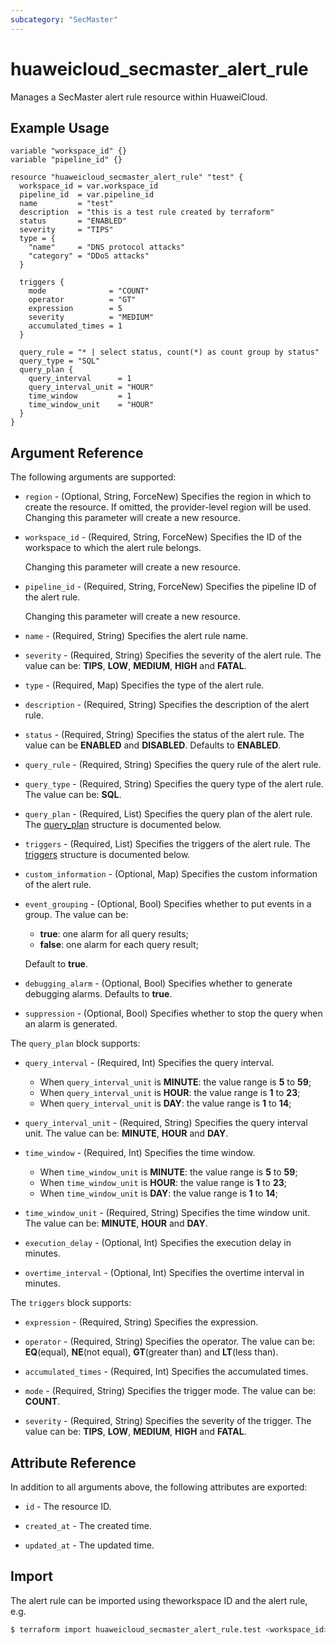 ```yaml
---
subcategory: "SecMaster"
---
```


# huaweicloud_secmaster_alert_rule

Manages a SecMaster alert rule resource within HuaweiCloud.

## Example Usage

```hcl
variable "workspace_id" {}
variable "pipeline_id" {}

resource "huaweicloud_secmaster_alert_rule" "test" {
  workspace_id = var.workspace_id
  pipeline_id  = var.pipeline_id
  name         = "test"
  description  = "this is a test rule created by terraform"
  status       = "ENABLED"
  severity     = "TIPS"
  type = {
    "name"     = "DNS protocol attacks"
    "category" = "DDoS attacks"
  }

  triggers {
    mode              = "COUNT"
    operator          = "GT"
    expression        = 5
    severity          = "MEDIUM"
    accumulated_times = 1
  }

  query_rule = "* | select status, count(*) as count group by status"
  query_type = "SQL"
  query_plan {
    query_interval      = 1
    query_interval_unit = "HOUR"
    time_window         = 1
    time_window_unit    = "HOUR"
  }
}
```

## Argument Reference

The following arguments are supported:

* `region` - (Optional, String, ForceNew) Specifies the region in which to create the resource.
  If omitted, the provider-level region will be used. Changing this parameter will create a new resource.

* `workspace_id` - (Required, String, ForceNew) Specifies the ID of the workspace to which the alert rule belongs.

  Changing this parameter will create a new resource.

* `pipeline_id` - (Required, String, ForceNew) Specifies the pipeline ID of the alert rule.

  Changing this parameter will create a new resource.

* `name` - (Required, String) Specifies the alert rule name.

* `severity` - (Required, String) Specifies the severity of the alert rule.
  The value can be: **TIPS**, **LOW**, **MEDIUM**, **HIGH** and **FATAL**.

* `type` - (Required, Map) Specifies the type of the alert rule.

* `description` - (Required, String) Specifies the description of the alert rule.

* `status` - (Required, String) Specifies the status of the alert rule.
  The value can be **ENABLED** and **DISABLED**. Defaults to **ENABLED**.

* `query_rule` - (Required, String) Specifies the query rule of the alert rule.

* `query_type` - (Required, String) Specifies the query type of the alert rule.
  The value can be: **SQL**.

* `query_plan` - (Required, List) Specifies the query plan of the alert rule.
  The [query_plan](#query_plan) structure is documented below.

* `triggers` - (Required, List) Specifies the triggers of the alert rule.
  The [triggers](#triggers) structure is documented below.

* `custom_information` - (Optional, Map) Specifies the custom information of the alert rule.

* `event_grouping` - (Optional, Bool) Specifies whether to put events in a group.
  The value can be:
  + **true**: one alarm for all query results;
  + **false**: one alarm for each query result;

  Default to **true**.

* `debugging_alarm` - (Optional, Bool) Specifies whether to generate debugging alarms.
  Defaults to **true**.

* `suppression` - (Optional, Bool) Specifies whether to stop the query when an alarm is generated.

<a name="query_plan"></a>
The `query_plan` block supports:

* `query_interval` - (Required, Int) Specifies the query interval.
  + When `query_interval_unit` is **MINUTE**: the value range is **5** to **59**;
  + When `query_interval_unit` is **HOUR**: the value range is **1** to **23**;
  + When `query_interval_unit` is **DAY**: the value range is **1** to **14**;

* `query_interval_unit` - (Required, String) Specifies the query interval unit.
  The value can be: **MINUTE**, **HOUR** and **DAY**.

* `time_window` - (Required, Int) Specifies the time window.
  + When `time_window_unit` is **MINUTE**: the value range is **5** to **59**;
  + When `time_window_unit` is **HOUR**: the value range is **1** to **23**;
  + When `time_window_unit` is **DAY**: the value range is **1** to **14**;

* `time_window_unit` - (Required, String) Specifies the time window unit.
  The value can be: **MINUTE**, **HOUR** and **DAY**.

* `execution_delay` - (Optional, Int) Specifies the execution delay in minutes.

* `overtime_interval` - (Optional, Int) Specifies the overtime interval in minutes.

<a name="triggers"></a>
The `triggers` block supports:

* `expression` - (Required, String) Specifies the expression.

* `operator` - (Required, String) Specifies the operator.
  The value can be: **EQ**(equal), **NE**(not equal), **GT**(greater than) and **LT**(less than).

* `accumulated_times` - (Required, Int) Specifies the accumulated times.

* `mode` - (Required, String) Specifies the trigger mode.
  The value can be: **COUNT**.

* `severity` - (Required, String) Specifies the severity of the trigger.
  The value can be: **TIPS**, **LOW**, **MEDIUM**, **HIGH** and **FATAL**.

## Attribute Reference

In addition to all arguments above, the following attributes are exported:

* `id` - The resource ID.

* `created_at` - The created time.

* `updated_at` - The updated time.

## Import

The alert rule can be imported using theworkspace ID and the alert rule, e.g.

```bash
$ terraform import huaweicloud_secmaster_alert_rule.test <workspace_id>/<id>
```
